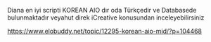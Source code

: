 Diana en iyi scripti KOREAN AIO dır oda Türkçedir ve Databasede bulunmaktadır veyahut direk iCreative konusundan inceleyebilirsiniz

https://www.elobuddy.net/topic/12295-korean-aio-mid/?p=104468